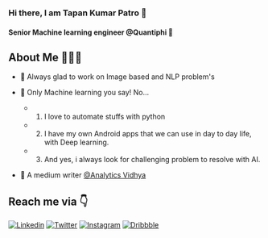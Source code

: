 ### Hi there, I am Tapan Kumar Patro 👋


#### Senior Machine learning engineer @Quantiphi 🚀 

## About Me 🤷🏻‍♂️

* 📱 Always glad to work on Image based and NLP problem's

* 🐶  Only Machine learning you say! No... 
    * 1. I love to automate stuffs with python
    * 2. I have my own Android apps that we can use in day to day life, with Deep learning.
    * 3. And yes, i always look for challenging problem to resolve with AI.

* 🚀 A medium writer [@Analytics Vidhya](https://medium.com/@tapanpatro)


## Reach me via 👇

[![Linkedin](https://img.shields.io/badge/LinkedIn-blue.svg?style=for-the-badge&logo=linkedin)](https://www.linkedin.com/in/tapankpatro/)
[![Twitter](https://img.shields.io/badge/Twitter-skyblue.svg?style=for-the-badge&logo=twitter)](https://twitter.com/Tapankumarpatro)
[![Instagram](https://img.shields.io/badge/Instagram-gray.svg?style=for-the-badge&logo=instagram)](https://www.instagram.com/patrotapan/)
[![Dribbble](https://img.shields.io/badge/Dribbble-pink.svg?style=for-the-badge&logo=dribbble)](https://dribbble.com/tapanParto)
<!-- [![Dev.to](https://img.shields.io/badge/Dev.to-black.svg?style=for-the-badge&logo=dev)](https://dev.to/sanjay_spikey)  -->
